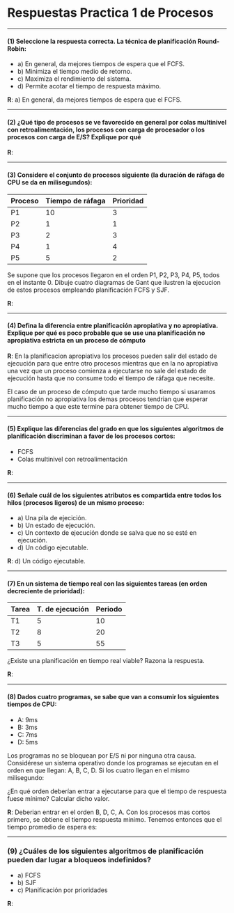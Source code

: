# Respuestas Practica 1 de Procesos

---

#### (1) Seleccione la respuesta correcta. La técnica de planificación Round-Robin:

- a) En general, da mejores tiempos de espera que el FCFS.
- b) Minimiza el tiempo medio de retorno.
- c) Maximiza el rendimiento del sistema.
- d) Permite acotar el tiempo de respuesta máximo.

**R**: a) En general, da mejores tiempos de espera que el FCFS.

---

#### (2) ¿Qué tipo de procesos se ve favorecido en general por colas multinivel con retroalimentación, los procesos con carga de procesador o los procesos con carga de E/S? Explique por qué

**R**:

---

#### (3) Considere el conjunto de procesos siguiente (la duración de ráfaga de CPU se da en milisegundos):

**Proceso** | **Tiempo de ráfaga** | **Prioridad**
----------- | -------------------- | -------------
P1          | 10                   | 3
P2          | 1                    | 1
P3          | 2                    | 3
P4          | 1                    | 4
P5          | 5                    | 2

Se supone que los procesos llegaron en el orden P1, P2, P3, P4, P5, todos en el instante 0.
Dibuje cuatro diagramas de Gant que ilustren la ejecucion de estos procesos empleando planificación FCFS y SJF.

**R**:

---

#### (4) Defina la diferencia entre planificación apropiativa y no apropiativa. Explique por qué es poco probable que se use una planificación no apropiativa estricta en un proceso de cómputo

**R**: En la planificacion apropiativa los procesos pueden salir del estado de
ejecución para que entre otro procesos mientras que en la no apropiativa una
vez que un proceso comienza a ejecutarse no sale del estado de ejecución hasta
que no consume todo el tiempo de ráfaga que necesite.

El caso de un proceso de cómputo que tarde mucho tiempo si usaramos
planificación no apropiativa los demas procesos tendrian que esperar mucho
tiempo a que este termine para obtener tiempo de CPU.

---

#### (5) Explique las diferencias del grado en que los siguientes algoritmos de planificación discriminan a favor de los procesos cortos:

- FCFS
- Colas multinivel con retroalimentación

**R**:

---

#### (6) Señale cuál de los siguientes atributos es compartida entre todos los hilos (procesos ligeros) de un mismo proceso:

- a) Una pila de ejecición.
- b) Un estado de ejecución.
- c) Un contexto de ejecución donde se salva que no se esté en ejecución.
- d) Un código ejecutable.

**R**: d) Un código ejecutable.

---

#### (7) En un sistema de tiempo real con las siguientes tareas (en orden decreciente de prioridad):

**Tarea** | **T. de ejecución** | Periodo
--------- | ------------------- | --------
T1        | 5                   | 10
T2        | 8                   | 20
T3        | 5                   | 55

¿Existe una planificación en tiempo real viable? Razona la respuesta.

**R**:

---

#### (8) Dados cuatro programas, se sabe que van a consumir los siguientes tiempos de CPU:

- A: 9ms
- B: 3ms
- C: 7ms
- D: 5ms

Los programas no se bloquean por E/S ni por ninguna otra causa. Considérese un
sistema operativo donde los programas se ejecutan en el orden en que llegan:
A, B, C, D. Si los cuatro llegan en el mismo milisegundo:

¿En qué orden deberían entrar a ejecutarse para que el tiempo de respuesta fuese
mínimo? Calcular dicho valor.

**R**: Deberian entrar en el orden B, D, C, A. Con los procesos mas cortos primero,
se obtiene el tiempo respuesta minimo. Tenemos entonces que el tiempo promedio de espera es:



---

### (9) ¿Cuáles de los siguientes algoritmos de planificación pueden dar lugar a bloqueos indefinidos?

- a) FCFS
- b) SJF
- c) Planificación por prioridades

**R**:
